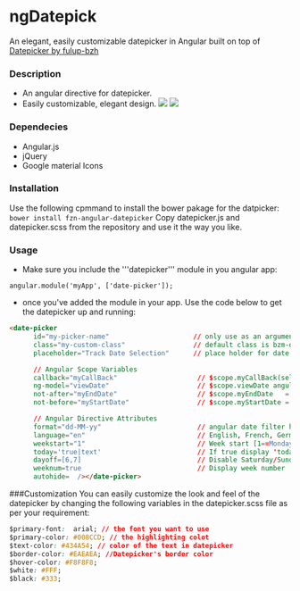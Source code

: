 # ngDatepick
An elegant, easily customizable datepicker in Angular built on top of [Datepicker by fulup-bzh](https://github.com/fulup-bzh/DatePicker)

### Description
* An angular directive for datepicker.
* Easily customizable, elegant design.
![](http://s1.postimg.org/r4nc3gmhb/datepicker1.png)
![](http://s1.postimg.org/9dbpp072n/datepicker2.png)

### Dependecies
* Angular.js
* jQuery
* Google material Icons

### Installation
Use the following cpmmand to install the bower pakage for the datpicker: 
```bower install fzn-angular-datepicker```
Copy datepicker.js and datepicker.scss from the repository and use it the way you like.

### Usage
* Make sure you include the '''datepicker''' module in you angular app: 

```
angular.module('myApp', ['date-picker']);
```


* once you've added the module in your app. Use the code below to get the datepicker up and running:

```html
<date-picker
      id="my-picker-name"                     // only use as an argument to callback
      class="my-custom-class"                 // default class is bzm-date-picker
      placeholder="Track Date Selection"      // place holder for date readonly input zone

      // Angular Scope Variables
      callback="myCallBack"                    // $scope.myCallBack(selectedDate) is called when ever a new date is selected
      ng-model="viewDate"                      // $scope.viewDate angular scope for selected date
      not-after="myEndDate"                    // $scope.myEndDate   = JS Date OBJECT
      not-before="myStartDate"                 // $scope.myStartDate = idem

      // Angular Directive Attributes
      format="dd-MM-yy"                        // angular date filter https://docs.angularjs.org/api/ng/filter/date
      language="en"                            // English, French, German, ...
      weekstart="1"                            // Week start [1==Monday]
      today='true|text'                        // If true display 'today' in chosen language, if 'text' display text in todaybouton
      dayoff=[6,7]                             // Disable Saturday/Sunday for selection
      weeknum=true                             // Display week number
      autohide=  /></date-picker>

```

###Customization
You can easily customize the look and feel of the datepicker by changing the following variables in the datepicker.scss file as per your requirement:

```css
$primary-font:  arial; // the font you want to use
$primary-color: #008CCD; // the highlighting colot
$text-color: #434A54; // color of the text in datepicker
$border-color: #EAEAEA; //Datepicker's border color
$hover-color: #F8F8F8;
$white: #FFF;
$black: #333;
```


